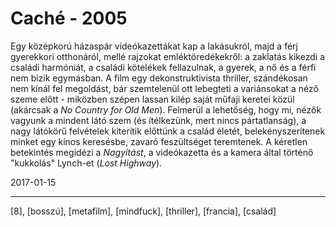 # Caché - 2005

Egy középkorú házaspár videókazettákat kap a lakásukról, majd a férj gyerekkori otthonáról, mellé rajzokat emléktöredékekről: a zaklatás kikezdi a családi harmóniát, a családi kötelékek fellazulnak, a gyerek, a nő és a férfi nem bízik egymásban. A film egy dekonstruktivista thriller, szándékosan nem kínál fel megoldást, bár szemtelenül ott lebegteti a variánsokat a néző szeme előtt - miközben szépen lassan kilép saját műfaji keretei közül (akárcsak a _No Country for Old Men_). Felmerül a lehetőség, hogy mi, nézők vagyunk a mindent látó szem (és ítélkezünk, mert nincs pártatlanság), a nagy látókörű felvételek kiterítik előttünk a család életét, belekényszerítenek minket egy kínos keresésbe, zavaró feszültséget teremtenek. A kéretlen betekintés megidézi a _Nagyítást_, a videókazetta és a kamera által történő "kukkolás" Lynch-et (_Lost Highway_).

2017-01-15

----

[8], [bosszú], [metafilm], [mindfuck], [thriller], [francia], [család]
